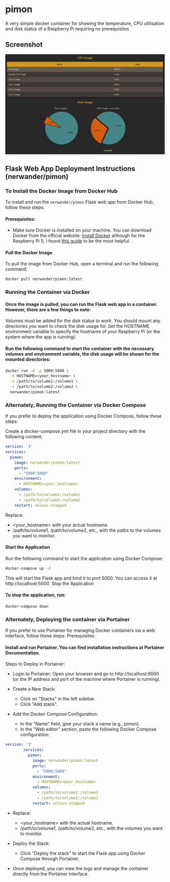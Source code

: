 # pimon
A very simple docker container for showing the temperature, CPU utilisation and disk status of a Raspberry Pi requiring no prerequisites

## Screenshot

![Screenshot](https://raw.githubusercontent.com/benstaniford/pimon/main/readme/screen.png)

## Flask Web App Deployment Instructions (nerwander/pimon)

### **To Install the Docker Image from Docker Hub**

To install and run the `nerwander/pimon` Flask web app from Docker Hub, follow these steps:

#### Prerequisites:
- Make sure Docker is installed on your machine. You can download Docker from the official website: [Install Docker](https://docs.docker.com/get-docker/) although for the Raspberry Pi 5, I found 
[this guide](https://www.jpaul.me/2024/07/how-to-install-docker-on-a-raspberry-pi-5/) to be the most helpful.

#### Pull the Docker Image
To pull the image from Docker Hub, open a terminal and run the following command:

```bash
docker pull nerwander/pimon:latest
```

### **Running the Container via Docker**

#### Once the image is pulled, you can run the Flask web app in a container. However, there are a few things to note:

Volumes must be added for the disk status to work. You should mount any directories you want to check the disk usage for.
Set the HOSTNAME environment variable to specify the hostname of your Raspberry Pi (or the system where the app is running).

#### Run the following command to start the container with the necessary volumes and environment variable, the disk usage will be shown for the mounted directories:

```bash
docker run -d -p 5000:5000 \
  -e HOSTNAME=<your_hostname> \
  -v /path/to/volume1:/volume1 \
  -v /path/to/volume2:/volume2 \
  nerwander/pimon:latest
```

### **Alternately, Running the Container via Docker Compose**

If you prefer to deploy the application using Docker Compose, follow these steps:

Create a docker-compose.yml file in your project directory with the following content:
```yaml
version: '3'
services:
  pimon:
    image: nerwander/pimon:latest
    ports:
      - "5000:5000"
    environment:
      - HOSTNAME=<your_hostname>
    volumes:
      - /path/to/volume1:/volume1
      - /path/to/volume2:/volume2
    restart: unless-stopped
```
Replace:
- <your_hostname> with your actual hostname.
- /path/to/volume1, /path/to/volume2, etc., with the paths to the volumes you want to monitor.

#### Start the Application

Run the following command to start the application using Docker Compose:

```bash
docker-compose up -d
```

This will start the Flask app and bind it to port 5000. You can access it at http://localhost:5000.
Stop the Application

#### To stop the application, run:

```bash
docker-compose down
```

### **Alternately, Deploying the container via Portainer**

If you prefer to use Portainer for managing Docker containers via a web interface, follow these steps:
Prerequisites:

#### Install and run Portainer. You can find installation instructions at Portainer Documentation.

Steps to Deploy in Portainer:

- Login to Portainer: Open your browser and go to http://localhost:9000 (or the IP address and port of the machine where Portainer is running).

- Create a New Stack:
    - Click on "Stacks" in the left sidebar.
    - Click "Add stack".

- Add the Docker Compose Configuration:
    - In the "Name" field, give your stack a name (e.g., pimon).
    - In the "Web editor" section, paste the following Docker Compose configuration:
```yaml
version: '3'
        services:
          pimon:
            image: nerwander/pimon:latest
            ports:
              - "5000:5000"
            environment:
              - HOSTNAME=<your_hostname>
            volumes:
              - /path/to/volume1:/volume1
              - /path/to/volume2:/volume2
            restart: unless-stopped
```
- Replace:
    - <your_hostname> with the actual hostname.
    - /path/to/volume1, /path/to/volume2, etc., with the volumes you want to monitor.

- Deploy the Stack:
    - Click "Deploy the stack" to start the Flask app using Docker Compose through Portainer.

- Once deployed, you can view the logs and manage the container directly from the Portainer interface.


